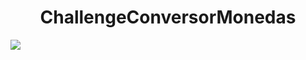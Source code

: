 <h1 align="center">ChallengeConversorMonedas</h1>
<p align="left">
   <img src="https://img.shields.io/badge/STATUS-TERMINADO-green">
</p>
